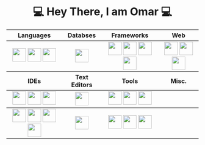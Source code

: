<div align = "center">

# 💻 Hey There, I am Omar 💻

  <table align ="center">
    <thead>
    <tr>
      <th>Languages</th>
      <th>Databses</th>
      <th>Frameworks</th>
      <th>Web</th>
    </tr>
    </thead>
    <tbody>
      <tr>
        <td align = "center">
          <img src = "../omarbelkady/src/java.png" width ="35px" height="35px">
          <img src = "/src/python.png" width ="35px" height="35px">
          <img src = "../src/cpp.png" width ="35px" height="35px">
        </td>
        <td  align = "center">
          <img src = "../src/mongodb.png" width ="35px" height="35px">
        </td>
        <td  align = "center">
          <img src = "../src/springboot.png" width ="35px" height="35px">
          <img src = "../src/express.png" width ="35px" height="35px">
          <img src = "../src/vuejs.png" width ="35px" height="35px">
          <img src = "../src/react.png" width ="35px" height="35px">
        </td>
        <td align = "center">
          <img src = "../src/html.png" width ="35px" height="35px">
          <img src = "../src/css.png" width ="35px" height="35px">
          <img src = "../src/javascript.png" width ="35px" height="35px">
        </td>
      </tr>
    </tbody>
    <thead>
    <tr>
      <th>IDEs</th>
      <th>Text Editors</th>
      <th>Tools</th>
      <th>Misc.</th>
    </tr>
    </thead>
    <tbody>
      <tr>
        <td align = "center">
          <img src = "../src/intellij.png" width ="35px" height="35px">
          <img src = "../src/pycharm.png" width ="35px" height="35px">
          <img src = "../src/vscode.png" width ="35px" height="35px">
        </td>
        <td align = "center">
          <img src = "../src/sublime.png" width ="35px" height="35px">
        </td>
        <td  align = "center">
          <img src = "../src/git.png" width ="35px" height="35px">
          <img src = "../src/terminal.png" width ="35px" height="35px">
          <img src = "../src/nodejs.png" width ="35px" height="35px">
        </td>
      </tr>
    </tbody>
    <tbody>
      <tr>
        <td align = "center">
          <img src = "../src/intellij.png" width ="35px" height="35px">
          <img src = "../src/pycharm.png" width ="35px" height="35px">
          <img src = "../src/vscode.png" width ="35px" height="35px">
          <img src = "../src/vs.png" width ="35px" height="35px">
        </td>
        <td align = "center">
          <img src = "../src/sublime.png" width ="35px" height="35px">
        </td>
        <td  align = "center">
          <img src = "../src/git.png" width ="35px" height="35px">
          <img src = "../src/terminal.png" width ="35px" height="35px">
          <img src = "../src/nodejs.png" width ="35px" height="35px">
        </td>
      </tr>
    </tbody>
  </table>
<div align = "center">


